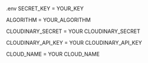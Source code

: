 .env
SECRET_KEY = YOUR_KEY

ALGORITHM = YOUR_ALGORITHM

CLOUDINARY_SECRET = YOUR CLOUDINARY_SECRET

CLOUDINARY_API_KEY = YOUR CLOUDINARY_API_KEY

CLOUD_NAME = YOUR CLOUD_NAME
